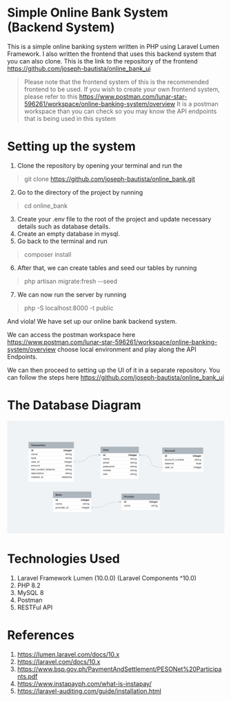 # Simple Online Bank System (Backend System)
This is a simple online banking system written in PHP using Laravel Lumen Framework. I also written the frontend that uses this backend system that you can also clone. This is the link to the repository of the frontend https://github.com/joseph-bautista/online_bank_ui

> Please note that the frontend system of this is the recommended frontend to be used. If you wish to create your own frontend system, please refer to this https://www.postman.com/lunar-star-596261/workspace/online-banking-system/overview It is a postman workspace than you can check so you may know the API endpoints that is being used in this system 

# Setting up the system
1. Clone the repository by opening your terminal and run the 
> git clone https://github.com/joseph-bautista/online_bank.git 
2. Go to the directory of the project by running
> cd online_bank 
3. Create your .env file to the root of the project and update necessary details such as database details.
4. Create an empty database in mysql.
5. Go back to the terminal and run 
> composer install 
6. After that, we can create tables and seed our tables by running
> php artisan migrate:fresh --seed 
7. We can now run the server by running
> php -S localhost:8000 -t public 

And viola! We have set up our online bank backend system. 

We can access the postman workspace here https://www.postman.com/lunar-star-596261/workspace/online-banking-system/overview choose local environment and play along the API Endpoints. 

We can then proceed to setting up the UI of it in a separate repository. You can follow the steps here https://github.com/joseph-bautista/online_bank_ui 


# The Database Diagram
![alt text](https://github.com/joseph-bautista/online_bank/blob/master/online_banking.png?raw=true)


# Technologies Used
1. Laravel Framework Lumen (10.0.0) (Laravel Components ^10.0)
2. PHP 8.2
3. MySQL 8
4. Postman
5. RESTFul API

# References
1. https://lumen.laravel.com/docs/10.x
2. https://laravel.com/docs/10.x
3. https://www.bsp.gov.ph/PaymentAndSettlement/PESONet%20Participants.pdf
4. https://www.instapayph.com/what-is-instapay/
5. https://laravel-auditing.com/guide/installation.html